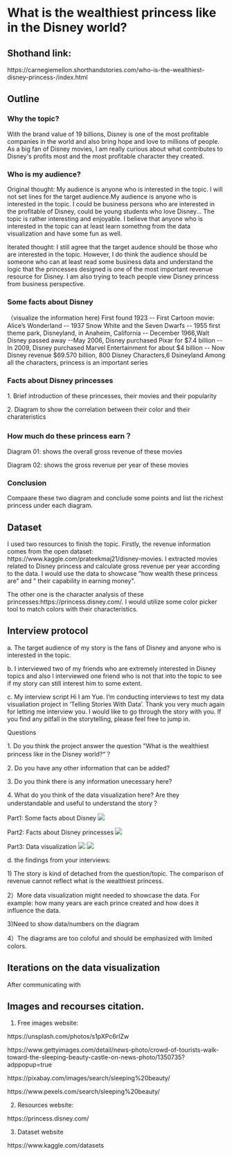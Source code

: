 # What is the wealthiest princess like in the Disney world?

## Shothand link: 
<p>https://carnegiemellon.shorthandstories.com/who-is-the-wealthiest-disney-princess-/index.html</p>

## Outline

### Why the topic?
With the brand value of 19 billions, Disney is one of the most profitable companies in the world and also bring hope and love to millions of people. As a big fan of Disney movies, I am really curious about what contributes to Disney's profits most and the most profitable character they created.

### Who is my audience?
Original thought: My audience is anyone who is interested in the topic. I will not set lines for the target audience.My audience is anyone who is interested in the topic. I could be business persons who are interested in the profitable of Disney, could be young students who love Disney... The topic is rather interesting and enjoyable. I believe that anyone who is interested in the topic can at least learn somethng from the data visualization and have some fun as well. 

Iterated thought: I still agree that the target audence should be those who are interested in the topic. However, I do think the audience should be someone who can at least read some business data and understand the logic that the princesses designed is one of the most important revenue resource for Disney. I am also trying to teach people view Disney princess from business perspective. 


### Some facts about Disney
（visualize the information here) First found 1923 -- First Cartoon movie: Alice’s Wonderland -- 1937  Snow White and the Seven Dwarfs --  1955 first theme park, Disneyland, in Anaheim, California -- December 1966,Walt Disney passed away 
--May 2006, Disney purchased Pixar for $7.4 billion -- In 2009, Disney purchased Marvel Entertainment for about $4 billion -- Now Disney revenue $69.570 billion, 800 Disney Characters,6 Dsineyland
Among all the characters, princess is an important series

### Facts about Disney princesses
<p>1. Brief introduction of these princesses, their movies and their popularity 
<p>2. Diagram to show the correlation between their color and their charateristics

### How much do these princess earn？
<p>Diagram 01: shows the overall gross revenue of these movies
<p>Diagram 02: shows the gross revenue per year of these movies

### Conclusion
Compaare these two diagram and conclude some points and list the richest princess under each diagram.

## Dataset
<p>I used two resources to finish the topic. Firstly, the revenue information comes from the open dataset: https://www.kaggle.com/prateekmaj21/disney-movies. I extracted movies related to Disney princess and calculate gross revenue per year according to the data. I would use the data to showcase ”how wealth these princess are" and " their capability in earning money". 
<p>The other one is the character analysis of these princesses:https://princess.disney.com/. I would utilize some color picker tool to match colors with their characteristics. 

## Interview protocol
<p>a. The target audience of my story is the fans of Disney and anyone who is interested in the topic. 
<p>b. I interviewed two of my friends who are extremely interested in Disney topics and also I interviewed one friend who is not that into the topic to see if my story can still interest him to some extent.
<p>c. My interview script
Hi I am Yue. I’m conducting interviews to test my data visualiation project in ‘Telling Stories With Data’. Thank you very much again for letting me interview you.
I would like to go through the story with you. If you find any pitfall in the storytelling, please feel free to jump in.
<p><Introduce the outline and content>
<p>Questions
<p> 1. Do you think the project answer the question "What is the wealthiest princess like in the Disney world?“？
<p> 2. Do you have any other information that can be added?
<p> 3. Do you think there is any information unecessary here?
<p> 4. What do you think of the data visualization here? Are they understandable and useful to understand the story？

<p> Part1: Some facts about Disney
 <img src="facts of disney.png"> 

<p> Part2: Facts about Disney princesses 
 <img src="facts of princess.png"> 

<p> Part3: Data visualization
 <img src="total revenue.png">
 <img src="revenue per year.png">
 
d. the findings from your interviews:
<p>1) The story is kind of detached from the question/topic. The comparison of revenue cannot reflect what is the wealthiest princess.
<p>2）More data visualization might needed to showcase the data. For example: how many years are each prince created and how does it influence the data.
<p>3)Need to show data/numbers on the diagram
<p>4）The diagrams are too coloful and should be emphasized with limited colors.
 
## Iterations on the data visualization
After communicating with 

## Images and recourses citation.

1) Free images website: 
<p>https://unsplash.com/photos/s1pXPc6rIZw
<p>https://www.gettyimages.com/detail/news-photo/crowd-of-tourists-walk-toward-the-sleeping-beauty-castle-on-news-photo/1350735?adppopup=true
<p>https://pixabay.com/images/search/sleeping%20beauty/
<p>https://www.pexels.com/search/sleeping%20beauty/

2) Resources website:
<p>https://princess.disney.com/

3) Dataset website
<p>https://www.kaggle.com/datasets
